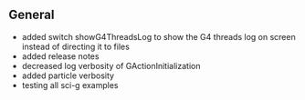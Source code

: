 ## General

- added switch showG4ThreadsLog to show the G4 threads log on screen instead of directing it to files
- added release notes
- decreased log verbosity of GActionInitialization
- added particle verbosity
- testing all sci-g examples
